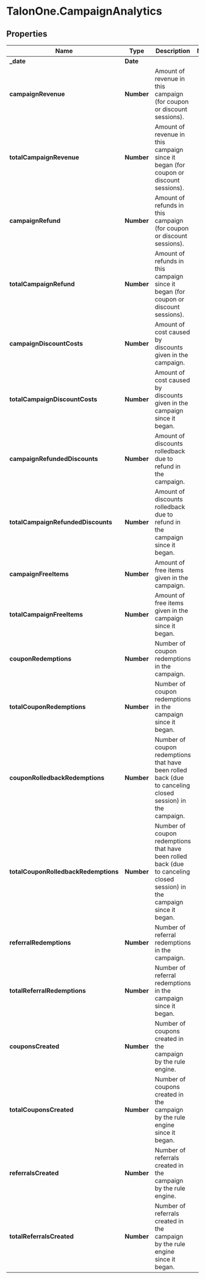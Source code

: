 # TalonOne.CampaignAnalytics

## Properties

Name | Type | Description | Notes
------------ | ------------- | ------------- | -------------
**_date** | **Date** |  | 
**campaignRevenue** | **Number** | Amount of revenue in this campaign (for coupon or discount sessions). | 
**totalCampaignRevenue** | **Number** | Amount of revenue in this campaign since it began (for coupon or discount sessions). | 
**campaignRefund** | **Number** | Amount of refunds in this campaign (for coupon or discount sessions). | 
**totalCampaignRefund** | **Number** | Amount of refunds in this campaign since it began (for coupon or discount sessions). | 
**campaignDiscountCosts** | **Number** | Amount of cost caused by discounts given in the campaign. | 
**totalCampaignDiscountCosts** | **Number** | Amount of cost caused by discounts given in the campaign since it began. | 
**campaignRefundedDiscounts** | **Number** | Amount of discounts rolledback due to refund in the campaign. | 
**totalCampaignRefundedDiscounts** | **Number** | Amount of discounts rolledback due to refund in the campaign since it began. | 
**campaignFreeItems** | **Number** | Amount of free items given in the campaign. | 
**totalCampaignFreeItems** | **Number** | Amount of free items given in the campaign since it began. | 
**couponRedemptions** | **Number** | Number of coupon redemptions in the campaign. | 
**totalCouponRedemptions** | **Number** | Number of coupon redemptions in the campaign since it began. | 
**couponRolledbackRedemptions** | **Number** | Number of coupon redemptions that have been rolled back (due to canceling closed session) in the campaign. | 
**totalCouponRolledbackRedemptions** | **Number** | Number of coupon redemptions that have been rolled back (due to canceling closed session) in the campaign since it began. | 
**referralRedemptions** | **Number** | Number of referral redemptions in the campaign. | 
**totalReferralRedemptions** | **Number** | Number of referral redemptions in the campaign since it began. | 
**couponsCreated** | **Number** | Number of coupons created in the campaign by the rule engine. | 
**totalCouponsCreated** | **Number** | Number of coupons created in the campaign by the rule engine since it began. | 
**referralsCreated** | **Number** | Number of referrals created in the campaign by the rule engine. | 
**totalReferralsCreated** | **Number** | Number of referrals created in the campaign by the rule engine since it began. | 


